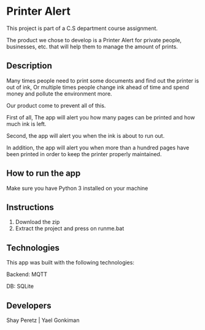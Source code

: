 # Printer Alert

This project is part of a C.S department course assignment.

The product we chose to develop is a Printer Alert for private people, businesses, etc. that will help them to manage the amount of prints.

## Description

Many times people need to print some documents and find out the printer is out of ink, Or multiple times people change ink ahead of time and spend money and pollute the environment more.

Our product come to prevent all of this.

First of all, 
The app will alert you how many pages can be printed and how much ink is left.

Second, the app will alert you when the ink is about to run out.

In addition, the app will alert you when more than a hundred pages have been printed in order to keep the printer properly maintained.


## How to run the app

Make sure you have Python 3 installed on your machine


## Instructions

1. Download the zip
2. Extract the project and press on runme.bat

## Technologies

This app was built with the following technologies:

Backend: MQTT

DB: SQLite

## Developers

Shay Peretz | Yael Gonkiman 
